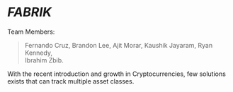 # _FABRIK_

Team Members:

> Fernando Cruz, 
> Brandon Lee, 
> Ajit Morar, 
> Kaushik Jayaram, 
> Ryan Kennedy,  
> Ibrahim Zbib. 

With the recent introduction and growth in Cryptocurrencies, few solutions exists that can track multiple asset classes.


